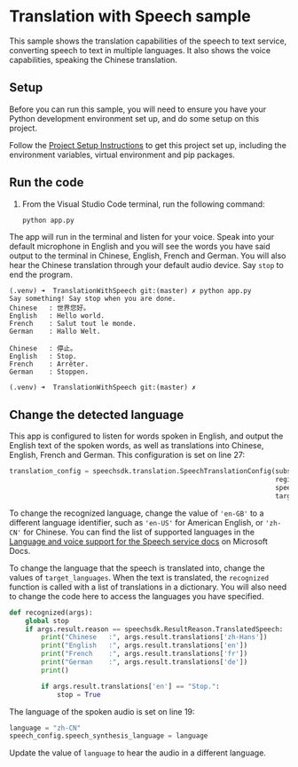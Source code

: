 # Translation with Speech sample

This sample shows the translation capabilities of the speech to text service, converting speech to text in multiple languages. It also shows the voice capabilities, speaking the Chinese translation.

## Setup

Before you can run this sample, you will need to ensure you have your Python development environment set up, and do some setup on this project.

Follow the [Project Setup Instructions](./ProjectSetup.md) to get this project set up, including the environment variables, virtual environment and pip packages.

## Run the code

1. From the Visual Studio Code terminal, run the following command:

    ```sh
    python app.py
    ```

The app will run in the terminal and listen for your voice. Speak into your default microphone in English and you will see the words you have said output to the terminal in Chinese, English, French and German. You will also hear the Chinese translation through your default audio device. Say `stop` to end the program.

```output
(.venv) ➜  TranslationWithSpeech git:(master) ✗ python app.py
Say something! Say stop when you are done.
Chinese   : 世界您好。
English   : Hello world.
French    : Salut tout le monde.
German    : Hallo Welt.

Chinese   : 停止。
English   : Stop.
French    : Arrêter.
German    : Stoppen.

(.venv) ➜  TranslationWithSpeech git:(master) ✗
```

## Change the detected language

This app is configured to listen for words spoken in English, and output the English text of the spoken words, as well as translations into Chinese, English, French and German. This configuration is set on line 27:

```python
translation_config = speechsdk.translation.SpeechTranslationConfig(subscription=key,
                                                                   region=region,
                                                                   speech_recognition_language='en-GB',
                                                                   target_languages=('zh-Hans', 'en', 'fr', 'de'))
```

To change the recognized language, change the value of `'en-GB'` to a different language identifier, such as `'en-US'` for American English, or `'zh-CN'` for Chinese. You can find the list of supported languages in the [Language and voice support for the Speech service docs](https://docs.microsoft.com/azure/cognitive-services/speech-service/language-support?WT.mc_id=build2020_ca-github-jabenn) on Microsoft Docs.

To change the language that the speech is translated into, change the values of `target_languages`. When the text is translated, the `recognized` function is called with a list of translations in a dictionary. You will also need to change the code here to access the languages you have specified.

```python
def recognized(args):
    global stop
    if args.result.reason == speechsdk.ResultReason.TranslatedSpeech:
        print("Chinese   :", args.result.translations['zh-Hans'])
        print("English   :", args.result.translations['en'])
        print("French    :", args.result.translations['fr'])
        print("German    :", args.result.translations['de'])
        print()

        if args.result.translations['en'] == "Stop.":
            stop = True
```

The language of the spoken audio is set on line 19:

```python
language = "zh-CN"
speech_config.speech_synthesis_language = language
```

Update the value of `language` to hear the audio in a different language.
